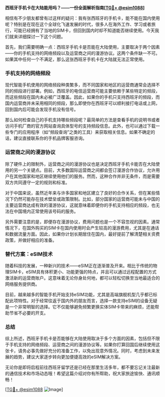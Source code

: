 **西班牙手机卡在大陆能用吗？——一份全面解析指南[[TG💪+ @esim1088](https://t.me/s/esim1088)]**

相信有不少朋友都曾有过这样的疑问：我有张西班牙的手机卡，能不能在国内使用呢？特别是在现在这个全球化飞速发展的时代，很多人在海外工作、学习或者旅行，可能已经拥有了当地的SIM卡，但回到国内时却不知道能否继续使用。今天我们就来详细探讨一下这个问题。

首先，我们需要明确一点：西班牙手机卡是否能在大陆使用，主要取决于两个因素——你的手机支持的网络频段以及运营商之间的漫游协议。这两个条件缺一不可。如果其中任何一个不满足，那么这张西班牙手机卡在大陆就无法正常使用。

### 手机支持的网络频段

现代智能手机使用的网络频段种类繁多，而不同国家和地区的运营商通常会选择不同的频段进行部署。例如，西班牙的电信运营商可能主要依赖于某些特定的频段，而这些频段在国内未必被广泛覆盖。因此，如果你的手机只支持西班牙的频段，而国内运营商并未采用相同的频段，那么即使你在西班牙可以顺利接打电话或上网，回到国内后可能会发现手机没有信号。

那么如何检查自己的手机支持哪些频段呢？最简单的方法是查看手机的说明书或者访问手机厂商的官方网站查询具体型号的支持频段信息。此外，也可以通过下载一些专门的应用程序（如“频段查询”之类的工具）来获取相关信息。如果不确定的话，建议直接联系你的手机品牌客服咨询。

### 运营商之间的漫游协议

除了硬件上的限制外，运营商之间的漫游协议也是决定西班牙手机卡能否在大陆使用的另一个关键点。目前，大多数国际运营商之间都会签订漫游合作协议，允许用户在其他国家和地区继续使用他们的服务。然而，这种合作并非无条件，而是需要双方共同遵守一定的规则和标准。

对于中国来说，虽然近年来与许多国家和地区建立了良好的合作关系，但在某些情况下仍然可能存在技术壁垒或政策限制。比如，部分国家的运营商可能未与中国的主要运营商达成有效的漫游协议，这就意味着即便你的手机支持相应的频段，也无法在中国境内正常使用该号码的服务。

另外需要注意的是，即便存在漫游协议，费用问题也是一个不容忽视的因素。通常情况下，在国外购买的SIM卡在国内使用时会产生较高的漫游费用，尤其是在通话和数据流量方面。因此，如果你计划长期居住在国内，最好提前了解清楚相关资费政策，并做好相应的准备。

### 替代方案：eSIM技术

随着科技的发展，一种新兴的技术——eSIM正在逐渐普及开来。相比于传统的物理SIM卡，eSIM具有体积更小、功能更强的特点，并且可以通过远程配置的方式激活新的运营商账户。这意味着无论你身处何地，都可以轻松切换至当地最适合的网络服务提供商。

目前，越来越多的智能手机开始支持eSIM功能，尤其是高端旗舰机型几乎都已标配此项特性。对于经常往返于国内外的朋友而言，选择一款支持eSIM的设备无疑是一个非常明智的选择。它不仅能够避免频繁更换实体SIM卡带来的麻烦，还能帮助节省不必要的开支。

### 总结

综上所述，西班牙手机卡是否能够在大陆使用取决于多个方面的因素，包括但不限于手机支持的网络频段、运营商之间的漫游协议等。如果你打算回国后继续使用这张卡，请务必事先做好充分的准备工作，以免出现意外情况。同时，考虑到未来发展的趋势，建议大家逐步转向更加便捷高效的eSIM解决方案。

无论你是即将启程前往西班牙留学还是已经在那里生活多年，都不要忘记关注最新的通信技术和市场动态哦！希望这篇介绍对你有所帮助，祝大家旅途愉快、通讯顺畅！

[[TG💪+ @esim1088](https://t.me/s/esim1088) ![Image](https://i.postimg.cc/4NQfJmqS/Snipaste-2025-05-13-00-14-12.png)]